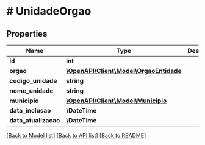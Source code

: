 # # UnidadeOrgao

## Properties

Name | Type | Description | Notes
------------ | ------------- | ------------- | -------------
**id** | **int** |  | [optional]
**orgao** | [**\OpenAPI\Client\Model\OrgaoEntidade**](OrgaoEntidade.md) |  | [optional]
**codigo_unidade** | **string** |  | [optional]
**nome_unidade** | **string** |  | [optional]
**municipio** | [**\OpenAPI\Client\Model\Municipio**](Municipio.md) |  | [optional]
**data_inclusao** | **\DateTime** |  | [optional]
**data_atualizacao** | **\DateTime** |  | [optional]

[[Back to Model list]](../../README.md#models) [[Back to API list]](../../README.md#endpoints) [[Back to README]](../../README.md)
